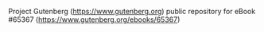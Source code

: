 Project Gutenberg (https://www.gutenberg.org) public repository for
eBook #65367 (https://www.gutenberg.org/ebooks/65367)
